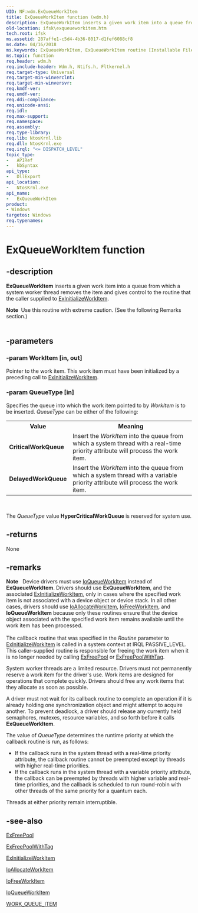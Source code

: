 ```yaml
---
UID: NF:wdm.ExQueueWorkItem
title: ExQueueWorkItem function (wdm.h)
description: ExQueueWorkItem inserts a given work item into a queue from which a system worker thread removes the item and gives control to the routine that the caller supplied to ExInitializeWorkItem.
old-location: ifsk\exqueueworkitem.htm
tech.root: ifsk
ms.assetid: 287affe1-c5d4-4b36-8017-d1fef6088cf8
ms.date: 04/16/2018
ms.keywords: ExQueueWorkItem, ExQueueWorkItem routine [Installable File System Drivers], exref_67f4ac82-4b9b-4545-8641-2d1f8b0eb9ab.xml, ifsk.exqueueworkitem, wdm/ExQueueWorkItem
ms.topic: function
req.header: wdm.h
req.include-header: Wdm.h, Ntifs.h, Fltkernel.h
req.target-type: Universal
req.target-min-winverclnt: 
req.target-min-winversvr: 
req.kmdf-ver: 
req.umdf-ver: 
req.ddi-compliance: 
req.unicode-ansi: 
req.idl: 
req.max-support: 
req.namespace: 
req.assembly: 
req.type-library: 
req.lib: NtosKrnl.lib
req.dll: NtosKrnl.exe
req.irql: "<= DISPATCH_LEVEL"
topic_type:
-	APIRef
-	kbSyntax
api_type:
-	DllExport
api_location:
-	NtosKrnl.exe
api_name:
-	ExQueueWorkItem
product:
- Windows
targetos: Windows
req.typenames: 
---
```


# ExQueueWorkItem function


## -description


<b>ExQueueWorkItem</b> inserts a given work item into a queue from which a system worker thread removes the item and gives control to the routine that the caller supplied to <a href="https://msdn.microsoft.com/library/windows/hardware/ff545327">ExInitializeWorkItem</a>. 
<div class="alert"><b>Note</b>  Use this routine with extreme caution. (See the following Remarks section.)</div><div> </div>

## -parameters




### -param WorkItem [in, out]

Pointer to the work item. This work item must have been initialized by a preceding call to <a href="https://msdn.microsoft.com/library/windows/hardware/ff545327">ExInitializeWorkItem</a>. 


### -param QueueType [in]

Specifies the queue into which the work item pointed to by <i>WorkItem</i> is to be inserted. <i>QueueType</i> can be either of the following: 

<table>
<tr>
<th>Value</th>
<th>Meaning</th>
</tr>
<tr>
<td>
<b>CriticalWorkQueue</b>

</td>
<td>
Insert the <i>WorkItem</i> into the queue from which a system thread with a real-time priority attribute will process the work item. 

</td>
</tr>
<tr>
<td>
<b>DelayedWorkQueue</b>

</td>
<td>
Insert the <i>WorkItem</i> into the queue from which a system thread with a variable priority attribute will process the work item. 

</td>
</tr>
</table>
 

The <i>QueueType</i> value <b>HyperCriticalWorkQueue</b> is reserved for system use. 


## -returns



None 




## -remarks



<div class="alert"><b>Note</b>   Device drivers must use <a href="https://msdn.microsoft.com/library/windows/hardware/ff549466">IoQueueWorkItem</a> instead of <b>ExQueueWorkItem</b>. Drivers should use <b>ExQueueWorkItem</b>, and the associated <a href="https://msdn.microsoft.com/library/windows/hardware/ff545327">ExInitializeWorkItem</a>, only in cases where the specified work item is not associated with a device object or device stack. In all other cases, drivers should use <a href="https://msdn.microsoft.com/library/windows/hardware/ff548276">IoAllocateWorkItem</a>, <a href="https://msdn.microsoft.com/library/windows/hardware/ff549133">IoFreeWorkItem</a>, and <b>IoQueueWorkItem</b> because only these routines ensure that the device object associated with the specified work item remains available until the work item has been processed.</div>
<div> </div>
The callback routine that was specified in the <i>Routine</i> parameter to <a href="https://msdn.microsoft.com/library/windows/hardware/ff545327">ExInitializeWorkItem</a> is called in a system context at IRQL PASSIVE_LEVEL. This caller-supplied routine is responsible for freeing the work item when it is no longer needed by calling <a href="https://msdn.microsoft.com/library/windows/hardware/ff544590">ExFreePool</a> or <a href="https://msdn.microsoft.com/library/windows/hardware/ff544593">ExFreePoolWithTag</a>.

System worker threads are a limited resource. Drivers must not permanently reserve a work item for the driver's use. Work items are designed for operations that complete quickly. Drivers should free any work items that they allocate as soon as possible.

A driver must not wait for its callback routine to complete an operation if it is already holding one synchronization object and might attempt to acquire another. To prevent deadlock, a driver should release any currently held semaphores, mutexes, resource variables, and so forth before it calls <b>ExQueueWorkItem</b>. 

The value of <i>QueueType</i> determines the runtime priority at which the callback routine is run, as follows: 

<ul>
<li>
If the callback runs in the system thread with a real-time priority attribute, the callback routine cannot be preempted except by threads with higher real-time priorities. 

</li>
<li>
If the callback runs in the system thread with a variable priority attribute, the callback can be preempted by threads with higher variable and real-time priorities, and the callback is scheduled to run round-robin with other threads of the same priority for a quantum each. 

</li>
</ul>
Threads at either priority remain interruptible. 




## -see-also




<a href="https://msdn.microsoft.com/library/windows/hardware/ff544590">ExFreePool</a>



<a href="https://msdn.microsoft.com/library/windows/hardware/ff544593">ExFreePoolWithTag</a>



<a href="https://msdn.microsoft.com/library/windows/hardware/ff545327">ExInitializeWorkItem</a>



<a href="https://msdn.microsoft.com/library/windows/hardware/ff548276">IoAllocateWorkItem</a>



<a href="https://msdn.microsoft.com/library/windows/hardware/ff549133">IoFreeWorkItem</a>



<a href="https://msdn.microsoft.com/library/windows/hardware/ff549466">IoQueueWorkItem</a>



<a href="https://msdn.microsoft.com/library/windows/hardware/ff557304">WORK_QUEUE_ITEM</a>
 

 

